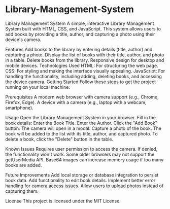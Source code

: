 # Library-Management-System
Library Management System
A simple, interactive Library Management System built with HTML, CSS, and JavaScript. This system allows users to add books by providing a title, author, and capturing a photo using their device's camera.

Features
Add books to the library by entering details (title, author) and capturing a photo.
Display the list of books with their title, author, and photo in a table.
Delete books from the library.
Responsive design for desktop and mobile devices.
Technologies Used
HTML: For structuring the web page.
CSS: For styling and making the interface visually appealing.
JavaScript: For handling the functionality, including adding, deleting books, and accessing the device camera.
Getting Started
Follow these steps to get the project running on your local machine:

Prerequisites
A modern web browser with camera support (e.g., Chrome, Firefox, Edge).
A device with a camera (e.g., laptop with a webcam, smartphone).

Usage
Open the Library Management System in your browser.
Fill in the book details:
Enter the Book Title.
Enter the Author.
Click the "Add Book" button:
The camera will open in a modal.
Capture a photo of the book.
The book will be added to the list with its title, author, and captured photo.
To delete a book, click the "Delete" button in the table.

Known Issues
Requires user permission to access the camera. If denied, the functionality won't work.
Some older browsers may not support the getUserMedia API.
Base64 images can increase memory usage if too many books are added.

Future Improvements
Add local storage or database integration to persist book data.
Add functionality to edit book details.
Implement better error handling for camera access issues.
Allow users to upload photos instead of capturing them.

License
This project is licensed under the MIT License.

